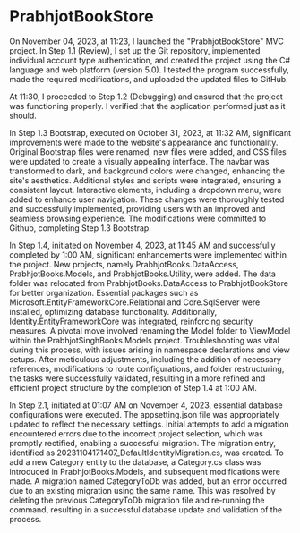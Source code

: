 # PrabhjotBookStore

On November 04, 2023, at 11:23, I launched the "PrabhjotBookStore" MVC project. In Step 1.1 (Review), I set up the Git repository, implemented individual account type authentication, and created the project using the C# language and web platform (version 5.0). I tested the program successfully, made the required modifications, and uploaded the updated files to GitHub.

At 11:30, I proceeded to Step 1.2 (Debugging) and ensured that the project was functioning properly. I verified that the application performed just as it should.

In Step 1.3 Bootstrap, executed on October 31, 2023, at 11:32 AM, significant improvements were made to the website's appearance and functionality. Original Bootstrap files were renamed, new files were added, and CSS files were updated to create a visually appealing interface. The navbar was transformed to dark, and background colors were changed, enhancing the site's aesthetics. Additional styles and scripts were integrated, ensuring a consistent layout. Interactive elements, including a dropdown menu, were added to enhance user navigation. These changes were thoroughly tested and successfully implemented, providing users with an improved and seamless browsing experience. The modifications were committed to Github, completing Step 1.3 Bootstrap.

In Step 1.4, initiated on November 4, 2023, at 11:45 AM and successfully completed by 1:00 AM, significant enhancements were implemented within the project. New projects, namely PrabhjotBooks.DataAccess, PrabhjotBooks.Models, and PrabhjotBooks.Utility, were added. The data folder was relocated from PrabhjotBooks.DataAccess to PrabhjotBookStore for better organization. Essential packages such as Microsoft.EntityFrameworkCore.Relational and Core.SqlServer were installed, optimizing database functionality. Additionally, Identity.EntityFrameworkCore was integrated, reinforcing security measures. A pivotal move involved renaming the Model folder to ViewModel within the PrabhjotSinghBooks.Models project. Troubleshooting was vital during this process, with issues arising in namespace declarations and view setups. After meticulous adjustments, including the addition of necessary references, modifications to route configurations, and folder restructuring, the tasks were successfully validated, resulting in a more refined and efficient project structure by the completion of Step 1.4 at 1:00 AM.

In Step 2.1, initiated at 01:07 AM on November 4, 2023, essential database configurations were executed. The appsetting.json file was appropriately updated to reflect the necessary settings. Initial attempts to add a migration encountered errors due to the incorrect project selection, which was promptly rectified, enabling a successful migration. The migration entry, identified as 20231104171407_DefaultIdentityMigration.cs, was created. To add a new Category entity to the database, a Category.cs class was introduced in PrabhjotBooks.Models, and subsequent modifications were made. A migration named CategoryToDb was added, but an error occurred due to an existing migration using the same name. This was resolved by deleting the previous CategoryToDb migration file and re-running the command, resulting in a successful database update and validation of the process.